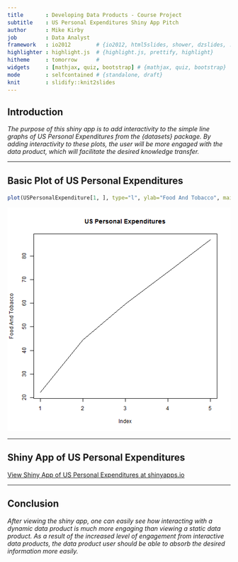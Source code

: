 ```yaml
---
title       : Developing Data Products - Course Project
subtitle    : US Personal Expenditures Shiny App Pitch
author      : Mike Kirby    
job         : Data Analyst
framework   : io2012        # {io2012, html5slides, shower, dzslides, ...}
highlighter : highlight.js  # {highlight.js, prettify, highlight}
hitheme     : tomorrow      # 
widgets     : [mathjax, quiz, bootstrap] # {mathjax, quiz, bootstrap}
mode        : selfcontained # {standalone, draft}
knit        : slidify::knit2slides
---
```


## Introduction

*The purpose of this shiny app is to add interactivity to the simple line graphs of US Personal Expenditures from the {datasets} package. By adding interactivity to these plots, the user will be more engaged with the data product, which will facilitate the desired knowledge transfer.*

--- 

## Basic Plot of US Personal Expenditures


```r
plot(USPersonalExpenditure[1, ], type="l", ylab="Food And Tobacco", main="US Personal Expenditures")
```

![plot of chunk unnamed-chunk-1](assets/fig/unnamed-chunk-1-1.png) 

--- 

## Shiny App of US Personal Expenditures

[View Shiny App of US Personal Expenditures at shinyapps.io](https://mkirby.shinyapps.io/exampleShinyApp/)

---

## Conclusion

*After viewing the shiny app, one can easily see how interacting with a dynamic data product is much more engaging than viewing a static data product. As a result of the increased level of engagement from interactive data products, the data product user should be able to absorb the desired information more easily.*

